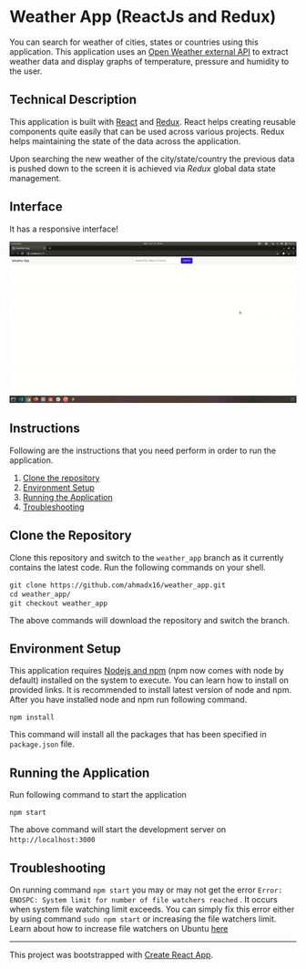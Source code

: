 # Weather App (ReactJs and Redux)

You can search for weather of cities, states or countries using this application. This application uses an [Open Weather external API](https://openweathermap.org/forecast5) to extract weather data and display graphs of temperature, pressure and humidity to the user.

## Technical Description
This application is built with [React](https://reactjs.org/) and [Redux](https://redux.js.org/). React helps creating reusable components quite easily that can be used across various projects. Redux helps maintaining the state of the data across the application.

Upon searching the new weather of the city/state/country the previous data is pushed down to the screen it is achieved via *Redux* global data state management.

## Interface

It has a responsive interface!

![Weather App](readme_files/weather_app_demo.gif)

## Instructions

Following are the instructions that you need perform in order to run the application.

1. [Clone the repository](#clone-the-repository)
1. [Environment Setup](#environment-setup)
1. [Running the Application](#running-the-application)
1. [Troubleshooting](#troubleshooting)

## Clone the Repository

Clone this repository and switch to the `weather_app` branch as it currently contains the latest code. Run the following commands on your shell.

``` shell
git clone https://github.com/ahmadx16/weather_app.git
cd weather_app/
git checkout weather_app
``` 

The above commands will download the repository and switch the branch.

## Environment Setup

This application requires [Nodejs and npm](https://nodejs.org/en/) (npm now comes with node by default) installed on the system to execute. You can learn how to install on provided links. It is recommended to install latest version of node and npm. 
After you have installed node and npm run following command.

``` shell
npm install
```

This command will install all the packages that has been specified in `package.json` file.

## Running the Application

Run following command to start the application

``` shell
npm start
```

The above command will start the development server on `http://localhost:3000`

## Troubleshooting

On running command `npm start` you may or may not get the error `Error: ENOSPC: System limit for number of file watchers reached` . It occurs when system file watching limit exceeds. You can simply fix this error either by using command `sudo npm start` or increasing the file watchers limit. Learn about how to increase file watchers on Ubuntu [here](https://stackoverflow.com/questions/55763428/react-native-error-enospc-system-limit-for-number-of-file-watchers-reached)



___
This project was bootstrapped with [Create React App](https://github.com/facebook/create-react-app).
